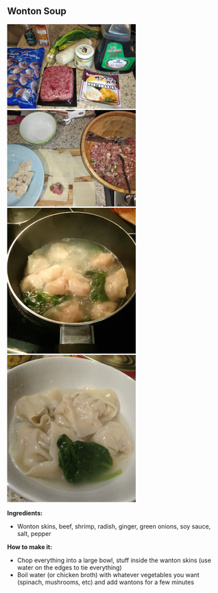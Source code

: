 ## Wonton Soup

![bars](wanton.jpg)
![bars](wanton2.jpg)
![bars](wanton3.jpg)
![bars](wanton4.jpg)

**Ingredients:**
* Wonton skins, beef, shrimp, radish, ginger, green onions, soy sauce, salt, pepper

**How to make it:**
* Chop everything into a large bowl, stuff inside the wanton skins (use water on the edges to tie everything)
* Boil water (or chicken broth) with whatever vegetables you want (spinach, mushrooms, etc) and add wantons for a few minutes

